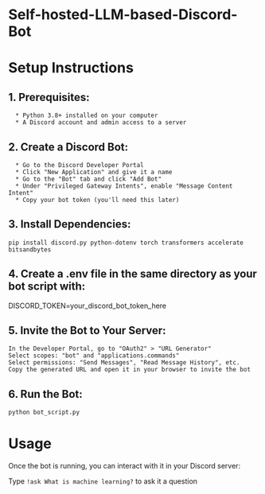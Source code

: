 # Self-hosted-LLM-based-Discord-Bot
# Setup Instructions

## 1. Prerequisites:
```
  * Python 3.8+ installed on your computer
  * A Discord account and admin access to a server
```
## 2. Create a Discord Bot:
```
  * Go to the Discord Developer Portal
  * Click "New Application" and give it a name
  * Go to the "Bot" tab and click "Add Bot"
  * Under "Privileged Gateway Intents", enable "Message Content Intent"
  * Copy your bot token (you'll need this later)
```
## 3. Install Dependencies:
```
pip install discord.py python-dotenv torch transformers accelerate bitsandbytes
```
## 4. Create a .env file in the same directory as your bot script with:
DISCORD_TOKEN=your_discord_bot_token_here
## 5. Invite the Bot to Your Server:
```
In the Developer Portal, go to "OAuth2" > "URL Generator"
Select scopes: "bot" and "applications.commands"
Select permissions: "Send Messages", "Read Message History", etc.
Copy the generated URL and open it in your browser to invite the bot
```
## 6. Run the Bot:
```
python bot_script.py
```
# Usage
Once the bot is running, you can interact with it in your Discord server:

Type ```!ask What is machine learning?``` to ask it a question
